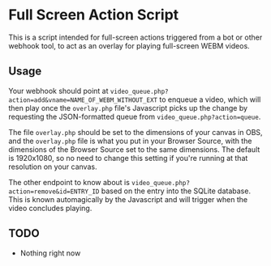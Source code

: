 # Full Screen Action Script
This is a script intended for full-screen actions triggered from a bot or other webhook tool, to act as an overlay for playing full-screen WEBM videos.

## Usage
Your webhook should point at `video_queue.php?action=add&vname=NAME_OF_WEBM_WITHOUT_EXT` to enqueue a video, which will then play once the `overlay.php` file's Javascript picks up the change by requesting the JSON-formatted queue from `video_queue.php?action=queue`.

The file `overlay.php` should be set to the dimensions of your canvas in OBS, and the `overlay.php` file is what you put in your Browser Source, with the dimensions of the Browser Source set to the same dimensions. The default is 1920x1080, so no need to change this setting if you're running at that resolution on your canvas.

The other endpoint to know about is `video_queue.php?action=remove&id=ENTRY_ID` based on the entry into the SQLite database. This is known automagically by the Javascript and will trigger when the video concludes playing.

## TODO
* Nothing right now